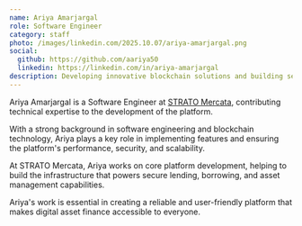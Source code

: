 ```yaml
---
name: Ariya Amarjargal
role: Software Engineer
category: staff
photo: /images/linkedin.com/2025.10.07/ariya-amarjargal.png
social:
  github: https://github.com/aariya50
  linkedin: https://linkedin.com/in/ariya-amarjargal
description: Developing innovative blockchain solutions and building secure infrastructure for digital asset finance.
---
```


Ariya Amarjargal is a Software Engineer at [STRATO Mercata](https://stratomercata.com), contributing technical expertise to the development of the platform.

With a strong background in software engineering and blockchain technology, Ariya plays a key role in implementing features and ensuring the platform's performance, security, and scalability.

At STRATO Mercata, Ariya works on core platform development, helping to build the infrastructure that powers secure lending, borrowing, and asset management capabilities.

Ariya's work is essential in creating a reliable and user-friendly platform that makes digital asset finance accessible to everyone.
